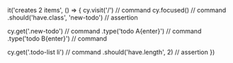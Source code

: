 it('creates 2 items', () => {
cy.visit('/') // command
cy.focused() // command
.should('have.class', 'new-todo') // assertion

cy.get('.new-todo') // command
.type('todo A{enter}') // command
.type('todo B{enter}') // command

cy.get('.todo-list li') // command
.should('have.length', 2) // assertion
})
